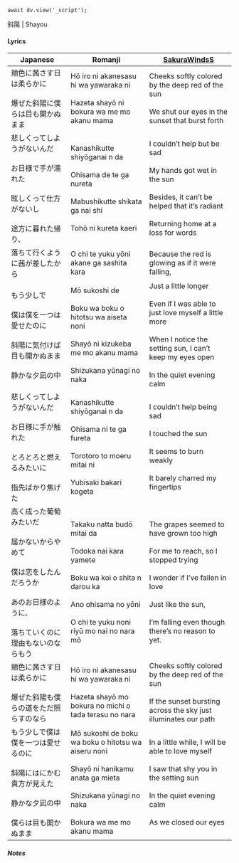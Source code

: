 ```dataviewjs
await dv.view('_script');
```
斜陽 | Shayou
#### Lyrics

| Japanese                                                                                   | Romanji                                                                                                                                                                    | [SakuraWindsS](https://docs.google.com/document/d/11wYXpddU4RgqG3VMCclJVFiLiScBnnV5sQNWxHh8qQM/)                                                                                                               |
| ------------------------------------------------------------------------------------------ | -------------------------------------------------------------------------------------------------------------------------------------------------------------------------- | -------------------------------------------------------------------------------------------------------------------------------------------------------------------------------------------------------------- |
| 頬色に茜さす日は柔らかに<br><br>爆ぜた斜陽に僕らは目も開かぬまま                                                       | Hō iro ni akanesasu hi wa yawaraka ni<br><br>Hazeta shayō ni bokura wa me mo akanu mama                                                                                    | Cheeks softly colored by the deep red of the sun<br><br>We shut our eyes in the sunset that burst forth                                                                                                        |
| 悲しくってしようがないんだ<br><br>お日様で手が濡れた<br><br>眩しくって仕方がないし<br><br>途方に暮れた帰り、                         | Kanashikutte shiyōganai n da<br><br>Ohisama de te ga nureta<br><br>Mabushikutte shikata ga nai shi<br><br>Tohō ni kureta kaeri                                             | I couldn’t help but be sad<br><br>My hands got wet in the sun<br><br>Besides, it can’t be helped that it’s radiant<br><br>Returning home at a loss for words                                                   |
| 落ちて行くように茜が差したから                                                                            | O chi te yuku yōni akane ga sashita kara                                                                                                                                   | Because the red is glowing as if it were falling,                                                                                                                                                              |
| もう少しで<br><br>僕は僕を一つは愛せたのに<br><br>斜陽に気付けば目も開かぬまま<br><br>静かな夕凪の中                             | Mō sukoshi de<br><br>Boku wa boku o hitotsu wa aiseta noni<br><br>Shayō ni kizukeba me mo akanu mama<br><br>Shizukana yūnagi no naka                                       | Just a little longer<br><br>Even if I was able to just love myself a little more<br><br>When I notice the setting sun, I can’t keep my eyes open<br><br>In the quiet evening calm                              |
| 悲しくってしようがないんだ<br><br>お日様に手が触れた<br><br>とろとろと燃えるみたいに<br><br>指先ばかり焦げた                         | Kanashikutte shiyōganai n da<br><br>Ohisama ni te ga fureta<br><br>Torotoro to moeru mitai ni<br><br>Yubisaki bakari kogeta                                                | I couldn’t help being sad<br><br>I touched the sun<br><br>It seems to burn weakly<br><br>It barely charred my fingertips                                                                                       |
| 高く成った葡萄みたいだ<br><br>届かないからやめて<br><br>僕は恋をしたんだろうか<br><br>あのお日様のように、<br><br>落ちていくのに理由もないのならもう | Takaku natta budō mitai da<br><br>Todoka nai kara yamete<br><br>Boku wa koi o shita n darou ka<br><br>Ano ohisama no yōni<br><br>O chi te yuku noni riyū mo nai no nara mō | The grapes seemed to have grown too high<br><br>For me to reach, so I stopped trying<br><br>I wonder if I’ve fallen in love<br><br>Just like the sun,<br><br>I’m falling even though there’s no reason to yet. |
| 頬色に茜さす日は柔らかに<br><br>爆ぜた斜陽も僕らの道をただ照らすのなら                                                    | Hō iro ni akanesasu hi wa yawaraka ni<br><br>Hazeta shayō mo bokura no michi o tada terasu no nara                                                                         | Cheeks softly colored by the deep red of the sun<br><br>If the sunset bursting across the sky just illuminates our path                                                                                        |
| もう少しで僕は僕を一つは愛せるのに<br><br>斜陽にはにかむ貴方が見えた<br><br>静かな夕凪の中<br><br>僕らは目も開かぬまま                    | Mō sukoshi de boku wa boku o hitotsu wa aiseru noni<br><br>Shayō ni hanikamu anata ga mieta<br><br>Shizukana yūnagi no naka<br><br>Bokura wa me mo akanu mama              | In a little while, I will be able to love myself<br><br>I saw that shy you in the setting sun<br><br>In the quiet evening calm<br><br>As we closed our eyes                                                    |
##### Notes
>